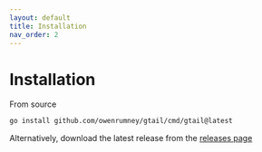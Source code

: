 ```yaml
---
layout: default
title: Installation
nav_order: 2
---
```


# Installation

From source

```bash
go install github.com/owenrumney/gtail/cmd/gtail@latest
```

Alternatively, download the latest release from the [releases page](https://github.com/owenrumney/gtail/releases)

